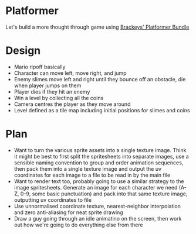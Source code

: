 # Platformer
Let's build a more thought through game using [Brackeys' Platformer Bundle](https://brackeysgames.itch.io/brackeys-platformer-bundle)

# Design
- Mario ripoff basically
- Character can move left, move right, and jump
- Enemy slimes move left and right until they bounce off an obstacle, die when player jumps on them
- Player dies if they hit an enemy
- Win a level by collecting all the coins
- Camera centres the player as they move around
- Level defined as a tile map including initial positions for slimes and coins

# Plan
- Want to turn the various sprite assets into a single texture image. Think it might be best to first split the spritesheets into separate images, use a sensible naming convention to group and order animation sequences, then pack them into a single texture image and output the uv coordinates for each image to a file to be read in by the main file
- Want to render text too, probably going to use a similar strategy to the image spritesheets. Generate an image for each character we need (A-Z, 0-9, some basic punctuation) and pack into that same texture image, outputting uv coordinates to file
- Use unnormalised coordinate texture, nearest-neighbor interpolation and zero anti-aliasing for neat sprite drawing
- Draw a guy going through an idle animatino on the screen, then work out how we're going to do everything else from there
